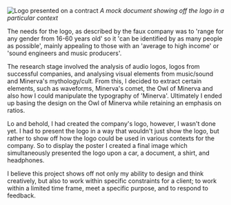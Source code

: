 ![Logo presented on a contract](logo-document.png)
*A mock document showing off the logo in a particular context*

The needs for the logo, as described by the faux company was to 'range for any gender from 16-60 years old' so it 'can be identified by as many people as possible', mainly appealing to those with an 'average to high income' or 'sound engineers and music producers'.

The research stage involved the analysis of audio logos, logos from successful companies, and analysing visual elements from music/sound and Minerva's mythology/cult. From this, I decided to extract certain elements, such as waveforms, Minerva's comet, the Owl of Minerva and also how I could manipulate the typography of 'Minerva'. Ultimately I ended up basing the design on the Owl of Minerva while retaining an emphasis on ratios.

Lo and behold, I had created the company's logo, however, I wasn't done yet. I had to present the logo in a way that wouldn't just show the logo, but rather to show off how the logo could be used in various contexts for the company. So to display the poster I created a final image which simultaneously presented the logo upon a car, a document, a shirt, and headphones.

I believe this project shows off not only my ability to design and think creatively, but also to work within specific constraints for a client; to work within a limited time frame, meet a specific purpose, and to respond to feedback.